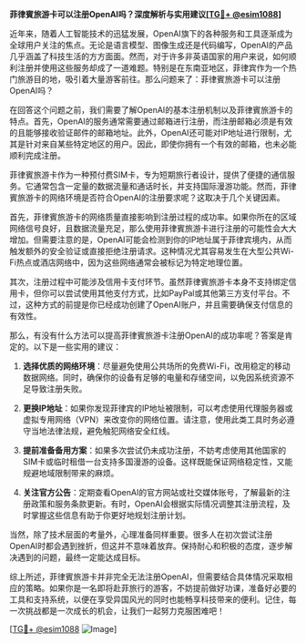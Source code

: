 **菲律賓旅游卡可以注册OpenAI吗？深度解析与实用建议[[TG💪+ @esim1088](https://t.me/s/esim1088)]**

近年来，随着人工智能技术的迅猛发展，OpenAI旗下的各种服务和工具逐渐成为全球用户关注的焦点。无论是语言模型、图像生成还是代码编写，OpenAI的产品几乎涵盖了科技生活的方方面面。然而，对于许多非英语国家的用户来说，如何顺利注册并使用这些服务却成了一道难题。特别是在东南亚地区，菲律宾作为一个热门旅游目的地，吸引着大量游客前往。那么问题来了：菲律賓旅游卡可以注册OpenAI吗？

在回答这个问题之前，我们需要了解OpenAI的基本注册机制以及菲律賓旅游卡的特点。首先，OpenAI的服务通常需要通过邮箱进行注册，而注册邮箱必须是有效的且能够接收验证邮件的邮箱地址。此外，OpenAI还可能对IP地址进行限制，尤其是针对来自某些特定地区的用户。因此，即使你拥有一个有效的邮箱，也未必能顺利完成注册。

菲律賓旅游卡作为一种预付费SIM卡，专为短期旅行者设计，提供了便捷的通信服务。它通常包含一定量的数据流量和通话时长，并支持国际漫游功能。然而，菲律賓旅游卡的网络环境是否符合OpenAI的注册要求呢？这取决于几个关键因素。

首先，菲律賓旅游卡的网络质量直接影响到注册过程的成功率。如果你所在的区域网络信号良好，且数据流量充足，那么使用菲律賓旅游卡进行注册的可能性会大大增加。但需要注意的是，OpenAI可能会检测到你的IP地址属于菲律宾境内，从而触发额外的安全验证或直接拒绝注册请求。这种情况尤其容易发生在大型公共Wi-Fi热点或酒店网络中，因为这些网络通常会被标记为特定地理位置。

其次，注册过程中可能涉及信用卡支付环节。虽然菲律賓旅游卡本身不支持绑定信用卡，但你可以尝试使用其他支付方式，比如PayPal或其他第三方支付平台。不过，这种方式的前提是你已经成功创建了OpenAI账户，并且需要确保支付信息的有效性。

那么，有没有什么方法可以提高菲律賓旅游卡注册OpenAI的成功率呢？答案是肯定的。以下是一些实用的建议：

1. **选择优质的网络环境**：尽量避免使用公共场所的免费Wi-Fi，改用稳定的移动数据网络。同时，确保你的设备有足够的电量和存储空间，以免因系统资源不足导致注册失败。

2. **更换IP地址**：如果你发现菲律宾的IP地址被限制，可以考虑使用代理服务器或虚拟专用网络（VPN）来改变你的网络位置。请注意，使用此类工具时务必遵守当地法律法规，避免触犯网络安全红线。

3. **提前准备备用方案**：如果多次尝试仍未成功注册，不妨考虑使用其他国家的SIM卡或临时租借一台支持多国漫游的设备。这样既能保证网络稳定性，又能规避地域限制带来的麻烦。

4. **关注官方公告**：定期查看OpenAI的官方网站或社交媒体账号，了解最新的注册政策和服务条款更新。有时，OpenAI会根据实际情况调整其注册流程，及时掌握这些信息有助于你更好地规划注册计划。

当然，除了技术层面的考量外，心理准备同样重要。很多人在初次尝试注册OpenAI时都会遇到挫折，但这并不意味着放弃。保持耐心和积极的态度，逐步解决遇到的问题，最终一定能达成目标。

综上所述，菲律賓旅游卡并非完全无法注册OpenAI，但需要结合具体情况采取相应的策略。如果你是一名即将赴菲旅行的游客，不妨提前做好功课，准备好必要的工具和支持系统，以便在享受异国风光的同时也能畅享科技带来的便利。记住，每一次挑战都是一次成长的机会，让我们一起努力克服困难吧！

[[TG💪+ @esim1088](https://t.me/s/esim1088) ![Image](https://i.postimg.cc/4NQfJmqS/Snipaste-2025-05-13-00-14-12.png)]